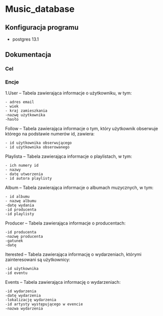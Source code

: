 # Music_database

## Konfiguracja programu
  - postgres 13.1
  
  
  ## Dokumentacja
  
  ### Cel
  
  
  ### Encje
  
 1.User – Tabela zawierająca informacje o użytkowniku, w tym:
 
	- adres email
	- wiek	
	- kraj zamieszkania 
	-nazwę użytkownika
	-hasło
		
Follow – Tabela zawierająca informacje o tym, który użytkownik obserwuje którego na podstawie numerów id, zawiera:

	- id użytkownika obserwującego
	- id użytkownika obserowanego
		
Playlista – Tabela zawierająca informacje o playlistach, w tym:

	- ich numery id
	- nazwy
	- datę utworzenia
	- id autora playlisty
		
Album – Tabela zawierająca informacje o albumach muzycznych, w tym:

	- id albumu
	- nazwę albumu
	-datę wydania
	-id producenta
	-id playlisty
		
Producer – Tabela zawierająca informacje o producentach:

	-id producenta
	-nazwę producenta
	-gatunek
	-datę
		
Iterested – Tabela zawierająca informację o wydarzeniach, którymi zainteresowani są użytkownicy:

	-id użytkownika
	-id eventu
		
Events – Tabela zawierająca informację o wydarzeniach:

	-id wydarzenia
	-datę wydarzenia
	-lokalizację wydarzenia
	-id artysty występującego w evencie
	-nazwa wydarzenia
